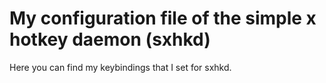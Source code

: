 # My configuration file of the simple x hotkey daemon (sxhkd)
Here you can find my keybindings that I set for sxhkd.
